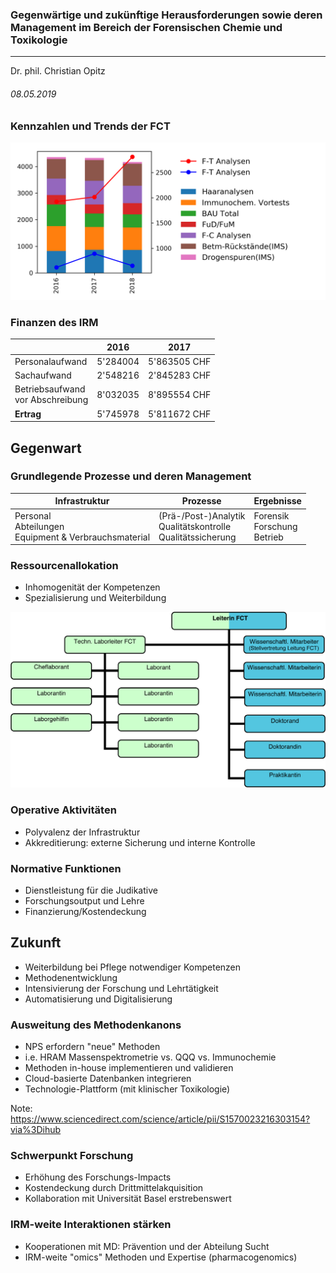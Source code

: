 ### Gegenw&auml;rtige und zuk&uuml;nftige Herausforderungen sowie deren Management im Bereich der Forensischen Chemie und Toxikologie
---
Dr. phil. Christian Opitz

###### 08.05.2019



### Kennzahlen und Trends der FCT

![kennzahlen](052019_fct_app/images/barplot.png)<!-- .element height="100%" width="100%" style="border: 0; background: None; box-shadow: None" -->


### Finanzen des IRM

|               | 2016 | 2017  |
| ------------- |------| ------|
| Personalaufwand | 5'284004 | 5'863505 CHF |
| Sachaufwand | 2'548216 | 2'845283 CHF |
| Betriebsaufwand<br>vor Abschreibung | 8'032035 | 8'895554 CHF |
| **Ertrag** | 5'745978 | 5'811672 CHF |



## Gegenwart


### Grundlegende Prozesse und deren Management

| Infrastruktur | Prozesse           | Ergebnisse  |
| ------------- |--------------------| ------------|
| Personal<br> Abteilungen<br> Equipment & Verbrauchsmaterial | (Pr&auml;-/Post-)Analytik<br> Qualit&auml;tskontrolle<br> Qualit&auml;tssicherung | Forensik<br> Forschung<br> Betrieb |


### Ressourcenallokation

- Inhomogenit&auml;t der Kompetenzen
- Spezialisierung und Weiterbildung

![Orga](052019_fct_app/images/organigramm.png)<!-- .element height="70%" width="70%" style="border: 0; background: None; box-shadow: None" --><!-- .element: class="fragment" data-fragment-index="1" -->


### Operative Aktivit&auml;ten

- Polyvalenz der Infrastruktur
- Akkreditierung: externe Sicherung und interne Kontrolle<!-- .element: class="fragment" data-fragment-index="1" -->


### Normative Funktionen

- Dienstleistung f&uuml;r die Judikative
- Forschungsoutput und Lehre
- Finanzierung/Kostendeckung



## Zukunft

- Weiterbildung bei Pflege notwendiger Kompetenzen<!-- .element: class="fragment" data-fragment-index="1" -->
- Methodenentwicklung<!-- .element: class="fragment" data-fragment-index="2" -->
- Intensivierung der Forschung und Lehrt&auml;tigkeit<!-- .element: class="fragment" data-fragment-index="3" -->
- Automatisierung und Digitalisierung<!-- .element: class="fragment" data-fragment-index="4" -->


### Ausweitung des Methodenkanons

- NPS erfordern "neue" Methoden
- i.e. HRAM Massenspektrometrie vs. QQQ vs. Immunochemie
- Methoden in-house implementieren und validieren
- Cloud-basierte Datenbanken integrieren
- Technologie-Plattform (mit klinischer Toxikologie)

Note: https://www.sciencedirect.com/science/article/pii/S1570023216303154?via%3Dihub


### Schwerpunkt Forschung

- Erh&ouml;hung des Forschungs-Impacts  
- Kostendeckung durch Drittmittelakquisition<!--  .element: class="fragment" data-fragment-index="1" -->
- Kollaboration mit Universit&auml;t Basel erstrebenswert<!--  .element: class="fragment" data-fragment-index="2" -->


### IRM-weite Interaktionen st&auml;rken

- Kooperationen mit MD: Pr&auml;vention und der Abteilung Sucht
- IRM-weite "omics" Methoden und Expertise (pharmacogenomics)<!-- .element: class="fragment" data-fragment-index="1" -->
